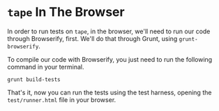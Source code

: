 # `tape` In The Browser

In order to run tests on `tape`, in the browser, we'll need to run our code through Browserify, first. We'll do that through Grunt, using `grunt-browserify`.

To compile our code with Browserify, you just need to run the following command in your terminal.

```shell
grunt build-tests
```

That's it, now you can run the tests using the test harness, opening the `test/runner.html` file in your browser.
